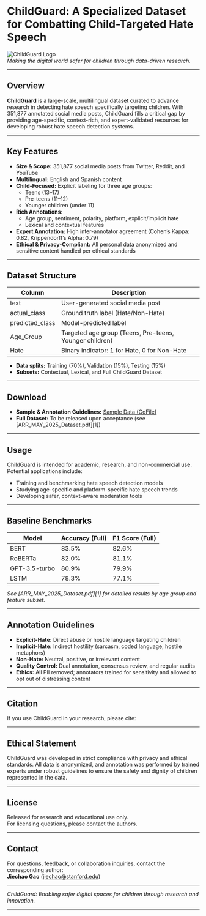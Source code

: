 # ChildGuard: A Specialized Dataset for Combatting Child-Targeted Hate Speech

![ChildGuard Logo](https://img.shields.io/badge/dataset-childguard-blue)  
*Making the digital world safer for children through data-driven research.*

---

## Overview

**ChildGuard** is a large-scale, multilingual dataset curated to advance research in detecting hate speech specifically targeting children. With 351,877 annotated social media posts, ChildGuard fills a critical gap by providing age-specific, context-rich, and expert-validated resources for developing robust hate speech detection systems.

---

## Key Features

- **Size & Scope:** 351,877 social media posts from Twitter, Reddit, and YouTube
- **Multilingual:** English and Spanish content
- **Child-Focused:** Explicit labeling for three age groups:
  - Teens (13–17)
  - Pre-teens (11–12)
  - Younger children (under 11)
- **Rich Annotations:**
  - Age group, sentiment, polarity, platform, explicit/implicit hate
  - Lexical and contextual features
- **Expert Annotation:** High inter-annotator agreement (Cohen’s Kappa: 0.82, Krippendorff’s Alpha: 0.79)
- **Ethical & Privacy-Compliant:** All personal data anonymized and sensitive content handled per ethical standards

---

## Dataset Structure

| Column         | Description                                                      |
|----------------|------------------------------------------------------------------|
| text           | User-generated social media post                                 |
| actual_class   | Ground truth label (Hate/Non-Hate)                               |
| predicted_class| Model-predicted label                                            |
| Age_Group      | Targeted age group (Teens, Pre-teens, Younger children)          |
| Hate           | Binary indicator: 1 for Hate, 0 for Non-Hate                     |

- **Data splits:** Training (70%), Validation (15%), Testing (15%)
- **Subsets:** Contextual, Lexical, and Full ChildGuard Dataset

---

## Download

- **Sample & Annotation Guidelines:** [Sample Data (GoFile)](https://gofile.io/d/znYKxX)
- **Full Dataset:** To be released upon acceptance (see [ARR_MAY_2025_Dataset.pdf][1])

---

## Usage

ChildGuard is intended for academic, research, and non-commercial use.  
Potential applications include:

- Training and benchmarking hate speech detection models
- Studying age-specific and platform-specific hate speech trends
- Developing safer, context-aware moderation tools

---

## Baseline Benchmarks

| Model          | Accuracy (Full) | F1 Score (Full) |
|----------------|-----------------|-----------------|
| BERT           | 83.5%           | 82.6%           |
| RoBERTa        | 82.0%           | 81.1%           |
| GPT-3.5-turbo  | 80.9%           | 79.9%           |
| LSTM           | 78.3%           | 77.1%           |

*See [ARR_MAY_2025_Dataset.pdf][1] for detailed results by age group and feature subset.*

---

## Annotation Guidelines

- **Explicit-Hate:** Direct abuse or hostile language targeting children
- **Implicit-Hate:** Indirect hostility (sarcasm, coded language, hostile metaphors)
- **Non-Hate:** Neutral, positive, or irrelevant content
- **Quality Control:** Dual annotation, consensus review, and regular audits
- **Ethics:** All PII removed; annotators trained for sensitivity and allowed to opt out of distressing content

---

## Citation

If you use ChildGuard in your research, please cite:


---

## Ethical Statement

ChildGuard was developed in strict compliance with privacy and ethical standards. All data is anonymized, and annotation was performed by trained experts under robust guidelines to ensure the safety and dignity of children represented in the data.

---

## License

Released for research and educational use only.  
For licensing questions, please contact the authors.

---

## Contact

For questions, feedback, or collaboration inquiries, contact the corresponding author:  
**Jiechao Gao** (jiechao@stanford.edu)

---

*ChildGuard: Enabling safer digital spaces for children through research and innovation.*

---

